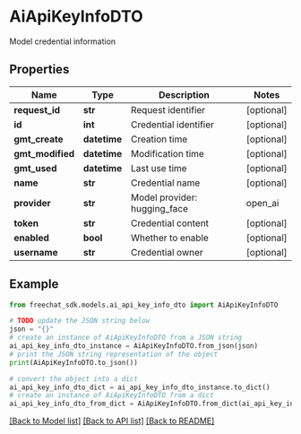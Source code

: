 # AiApiKeyInfoDTO

Model credential information

## Properties

Name | Type | Description | Notes
------------ | ------------- | ------------- | -------------
**request_id** | **str** | Request identifier | [optional] 
**id** | **int** | Credential identifier | [optional] 
**gmt_create** | **datetime** | Creation time | [optional] 
**gmt_modified** | **datetime** | Modification time | [optional] 
**gmt_used** | **datetime** | Last use time | [optional] 
**name** | **str** | Credential name | [optional] 
**provider** | **str** | Model provider: hugging_face | open_ai | azure_open_ai | local_ai | in_process | dash_scope | unknown | [optional] 
**token** | **str** | Credential content | [optional] 
**enabled** | **bool** | Whether to enable | [optional] 
**username** | **str** | Credential owner | [optional] 

## Example

```python
from freechat_sdk.models.ai_api_key_info_dto import AiApiKeyInfoDTO

# TODO update the JSON string below
json = "{}"
# create an instance of AiApiKeyInfoDTO from a JSON string
ai_api_key_info_dto_instance = AiApiKeyInfoDTO.from_json(json)
# print the JSON string representation of the object
print(AiApiKeyInfoDTO.to_json())

# convert the object into a dict
ai_api_key_info_dto_dict = ai_api_key_info_dto_instance.to_dict()
# create an instance of AiApiKeyInfoDTO from a dict
ai_api_key_info_dto_from_dict = AiApiKeyInfoDTO.from_dict(ai_api_key_info_dto_dict)
```
[[Back to Model list]](../README.md#documentation-for-models) [[Back to API list]](../README.md#documentation-for-api-endpoints) [[Back to README]](../README.md)


